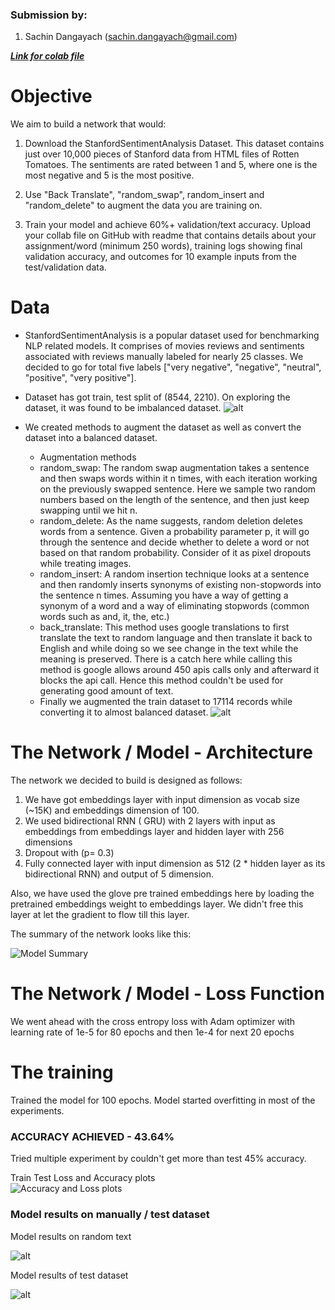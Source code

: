 
### Submission by:
1. Sachin Dangayach (sachin.dangayach@gmail.com)

***[Link for colab file](https://colab.research.google.com/drive/13-mpSe80XXG69Pz3y1SOP7HQmekAyggw?usp=sharing)***

# Objective

We aim to build a network that would:

1) Download the StanfordSentimentAnalysis Dataset. This dataset contains just over 10,000 pieces of Stanford data from HTML files of Rotten Tomatoes. The sentiments are rated between 1 and 5, where one is the most negative and 5 is the most positive.

2) Use "Back Translate", "random_swap", random_insert and "random_delete" to augment the data you are training on.

3) Train your model and achieve 60%+ validation/text accuracy. Upload your collab file on GitHub with readme that contains details about your assignment/word (minimum 250 words), training logs showing final validation accuracy, and outcomes for 10 example inputs from the test/validation data.


# Data

- StanfordSentimentAnalysis is a popular dataset used for benchmarking NLP related models. It comprises of movies reviews and sentiments associated with reviews manually labeled for nearly 25 classes. We decided to go for total five labels ["very negative", "negative", "neutral", "positive", "very positive"].
- Dataset has got train, test split of (8544, 2210). On exploring the dataset, it was found to be imbalanced dataset.
![alt](https://github.com/SachinDangayach/END2.0/blob/main/Session5/Images/imbalance.png)

- We created methods to augment the dataset as well as convert the dataset into a balanced dataset.
  - Augmentation methods
  - random_swap: The random swap augmentation takes a sentence and then swaps words within it n times, with each iteration working on the previously swapped sentence. Here we sample two random numbers based on the length of the sentence, and then just keep swapping until we hit n.
  - random_delete: As the name suggests, random deletion deletes words from a sentence. Given a probability parameter p, it will go through the sentence and decide whether to delete a word or not based on that random probability. Consider of it as pixel dropouts while treating images.
  - random_insert: A random insertion technique looks at a sentence and then randomly inserts synonyms of existing non-stopwords into the sentence n times. Assuming you have a way of getting a synonym of a word and a way of eliminating stopwords (common words such as and, it, the, etc.)
  - back_translate: This method uses google translations to first translate the text to random language and then translate it back to English and while doing so we see change in the text while the meaning is preserved. There is a catch here while calling this method is google allows around 450 apis calls only and afterward it blocks the api call. Hence this method couldn't be used for generating good amount of text.
  - Finally we augmented the train dataset to 17114 records while converting it to almost balanced dataset.
  ![alt](https://github.com/SachinDangayach/END2.0/blob/main/Session5/Images/balance.png)

# The Network / Model - Architecture

The network we decided to build is designed as follows:
1. We have got embeddings layer with input dimension as vocab size (~15K) and embeddings dimension of 100.
2. We used bidirectional RNN ( GRU) with 2 layers with input as embeddings from embeddings layer and hidden layer with 256 dimensions
3. Dropout with (p= 0.3)
4. Fully connected layer with input dimension as 512 (2 * hidden layer as its bidirectional RNN) and output of 5 dimension.

Also, we have used the glove pre trained embeddings here by loading the pretrained embeddings weight to embeddings layer. We didn't free this layer at let the gradient to flow till this layer.

The summary of the network looks like this:  

![Model Summary](https://github.com/SachinDangayach/END2.0/blob/main/Session5/Images/model1.PNG)


# The Network / Model - Loss Function

We went ahead with the cross entropy loss with Adam optimizer with learning rate of 1e-5 for 80 epochs and then 1e-4 for next 20 epochs

# The training

Trained the model for 100 epochs. Model started overfitting in most of the experiments.

### ACCURACY ACHIEVED - 43.64%
Tried multiple experiment by couldn't get more than test 45% accuracy.

Train Test Loss and Accuracy plots  
![Accuracy and Loss plots](https://github.com/SachinDangayach/END2.0/blob/main/Session5/Images/loss_acc.png)


### Model results on manually / test dataset

Model results on random text

![alt](https://github.com/SachinDangayach/END2.0/blob/main/Session5/Images/Manual_results.PNG)

Model results of test dataset

![alt](https://github.com/SachinDangayach/END2.0/blob/main/Session5/Images/TestDataset.PNG)
